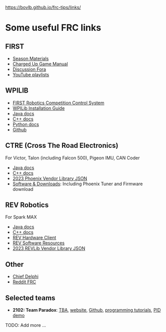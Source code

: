 https://bovlb.github.io/frc-tips/links/


# Some useful FRC links

## FIRST

* [Season Materials](https://www.firstinspires.org/resource-library/frc/competition-manual-qa-system)
* [Charged Up Game Manual](https://firstfrc.blob.core.windows.net/frc2023/Manual/2023FRCGameManual.pdf)
* [Discussion Fora](https://forums.firstinspires.org/forum/general-discussions/first-programs/first-robotics-competition)
* [YouTube playlists](https://www.youtube.com/@FIRSTRoboticsCompetition/playlists)

## WPILIB

* [FIRST Robotics Competition Control System](https://docs.wpilib.org/en/stable/index.html)
* [WPILib Installation Guide](https://docs.wpilib.org/en/stable/docs/zero-to-robot/step-2/wpilib-setup.html)
* [Java docs](https://github.wpilib.org/allwpilib/docs/release/java/index.html)
* [C++ docs](https://github.wpilib.org/allwpilib/docs/release/cpp/index.html)
* [Python docs](https://robotpy.readthedocs.io/projects/wpilib/en/stable/api.html)
* [Github](https://github.com/wpilibsuite/allwpilib) 

## CTRE (Cross The Road Electronics)

For Victor, Talon (including Falcon 500), Pigeon IMU, CAN Coder

* [Java docs](https://api.ctr-electronics.com/phoenix/release/java/)
* [C++ docs](https://api.ctr-electronics.com/phoenix/release/cpp/)
* [2023 Phoenix Vendor Library JSON](https://maven.ctr-electronics.com/release/com/ctre/phoenix/Phoenix5-frc2023-latest.json)
* [Software & Downloads](https://store.ctr-electronics.com/software/): Including Phoenix Tuner and Firmware download

## REV Robotics

For Spark MAX

* [Java docs](https://codedocs.revrobotics.com/java/com/revrobotics/package-summary.html)
* [C++ docs](https://docs.revrobotics.com/sparkmax/software-resources/spark-max-api-information#c-api)
* [REV Hardware Client](https://docs.revrobotics.com/rev-hardware-client/)
* [REV Software Resources](https://www.revrobotics.com/software/)
* [2023 REVLib Vendor Library JSON](https://software-metadata.revrobotics.com/REVLib-2023.json)

## Other

* [Chief Delphi](https://www.chiefdelphi.com/)
* [Reddit FRC](https://www.reddit.com/r/FRC/)

## Selected teams

* **2102: Team Paradox**: [TBA](https://www.thebluealliance.com/team/2102), [website](https://www.team2102.org/), [Github](https://github.com/Paradox2102), [programming tutorials](http://programming.team2102.org/), [PID demo](https://github.com/Paradox2102/pid_demo2)

TODO: Add more ...